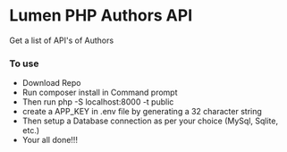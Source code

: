 # Lumen PHP Authors API

Get a list of API's of Authors 

### To use

- Download Repo 
- Run composer install in Command prompt
- Then run php -S localhost:8000 -t public
- create a APP_KEY in .env file by generating a 32 character string
- Then setup a Database connection as per your choice (MySql, Sqlite, etc.)
- Your all done!!!
